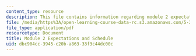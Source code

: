 ```yaml
---
content_type: resource
description: This file contains information regarding module 2 expectations.
file: /media/https%3A/open-learning-course-data-rc.s3.amazonaws.com/5-35-introduction-to-experimental-chemistry-fall-2012/dbc904cc3945c20ba86333f3c44dc00c_MIT5_35F12_Mod2_Expectatio.pdf
file_type: application/pdf
resourcetype: Document
title: Module 2 Expectations and Schedule
uid: dbc904cc-3945-c20b-a863-33f3c44dc00c
---
```

